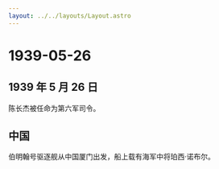 ```yaml
---
layout: ../../layouts/Layout.astro
---
```


# 1939-05-26

## 1939 年 5 月 26 日

陈长杰被任命为第六军司令。

## 中国

伯明翰号驱逐舰从中国厦门出发，船上载有海军中将珀西·诺布尔。